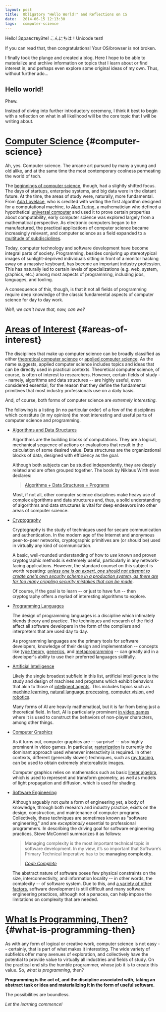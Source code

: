 ```yaml
---
layout: post
title:  Obligatory "Hello World!" and Reflections on CS
date:   2014-06-15 12:13:30
tags:   computer-science
---
```


Hello! Здравствуйте! こんにちは！Unicode test!

If you can read that, then congratulations! Your OS/browser is not broken.

I finally took the plunge and created a blog. Here I hope to be able to
materialize and archive information on topics that I learn about or find
interest in, and perhaps even explore some original ideas of my own. Thus,
without further ado...

## Hello world!

Phew.

Instead of diving into further introductory ceremony, I think it best to begin
with a reflection on what in all likelihood will be the core topic that I will
be writing about.

# [Computer Science](#computer-science) {#computer-science}

Ah, yes. Computer science. The arcane art pursued by many a young and old
alike, and at the same time the most contemporary coolness permeating the world
of tech.

The [beginnings of computer
science](http://en.wikipedia.org/wiki/Computer_science#History), though, had a
slightly shifted focus. The days of startups, enterprise systems, and big data
were in the distant future. At the time, the areas of study were, naturally,
more fundamental. From [Ada
Lovelace](http://en.wikipedia.org/wiki/Ada_Lovelace), who is credited with
writing the first algorithm designed for a computational machine, to [Alan
Turing](http://en.wikipedia.org/wiki/Alan_Turing), a mathematician who defined
a hypothetical [universal
computer](http://en.wikipedia.org/wiki/Universal_Turing_machine) and used it to
prove certain properties about computability, early computer science was
explored largely from a mathematical perspective. As electronic computers began
to be manufactured, the practical applications of computer science became
increasingly relevant, and computer science as a field expanded to a [multitude
of
subdisciplines](http://en.wikipedia.org/wiki/Computer_science#Areas_of_computer_science).

Today, computer technology and software development have become integral parts
of society. Programming, besides conjuring up stereotypical images of
sunlight-deprived individuals sitting in front of a monitor hacking away on a
massive keyboard, has become an important industry profession. This has
naturally led to certain levels of specializations (e.g. web, system, graphics,
etc.) among most aspects of programming, including jobs, languages, and
tooling.

A consequence of this, though, is that it not all fields of programming require
deep knowledge of the classic fundamental aspects of computer science for day
to day work.

*Well, we can't have that, now, can we?*

# [Areas of Interest](#areas-of-interest) {#areas-of-interest}

The disciplines that make up computer science can be broadly classified as
either [theoretical computer
science](http://en.wikipedia.org/wiki/Theoretical_computer_science) or [applied
computer
science](http://en.wikipedia.org/wiki/Computer_science#Applied_computer_science).
As the name suggests, applied computer science includes topics and ideas that
can be directly used in practical contexts. Theoretical computer science, of
course, is often of interest to researchers. However, certain fields of study --
namely, algorithms and data structures -- are highly useful, even considered
essential, for the reason that they define the fundamental primitives that most
industry professionals use on a daily basis.

And, of course, both forms of computer science are *extremely
interesting*.

The following is a listing (in no particular order) of a few of the disciplines
which constitute (in my opinion) the most interesting and useful parts of
computer science and programming.

- [Algorithms](http://en.wikipedia.org/wiki/Algorithm)[ and Data Structures](http://en.wikipedia.org/wiki/Data_structures)

    Algorithms are the building blocks of computations. They are a logical,
    mechanical sequence of actions or evaluations that result in the
    calculation of some desired value. Data structures are the organizational
    blocks of data, designed with efficiency as the goal.

    Although both subjects can be studied independently, they are deeply
    related and are often grouped together. The book by Niklaus Wirth even
    declares:

    > [Algorithms + Data Structures = Programs](http://en.wikipedia.org/wiki/Algorithms_%2B_Data_Structures_%3D_Programs)

    Most, if not all, other computer science disciplines make heavy use of
    complex algorithms and data structures and, thus, a solid understanding
    of algorithms and data structures is vital for deep endeavors into other
    areas of computer science.

- [Cryptography](http://en.wikipedia.org/wiki/Cryptography)

    Cryptography is the study of techniques used for secure communication and
    authentication. In the modern age of the Internet and anonymous peer-to-peer
    networks, cryptographic primitives are (or should be) used in virtually any
    kind of communication.

    A basic, well-rounded understanding of how to *use* known and proven
    cryptographic methods is extremely useful, particularly in any
    network-facing applications. However, the standard counsel on this subject
    is worth repeating: [*unless one is an expert, one should not attempt to
    create one's own security scheme in a production system, as there are far
    too many crippling security mistakes that can be
    made*](http://security.stackexchange.com/questions/18197/why-shouldnt-we-roll-our-own).

    Of course, if the goal is to learn -- or just to have fun -- then
    cryptography offers a myriad of interesting algorithms to explore.

- [Programming Languages](http://en.wikipedia.org/wiki/Programming_language_theory)

    The design of programming languages is a discipline which intimately blends
    theory and practice. The techniques and research of the field affect all
    software developers in the form of the compilers and interpreters that are
    used day to day.

    As programming languages are the primary tools for software developers,
    knowledge of their design and implementation -- concepts like [type
    theory](http://en.wikipedia.org/wiki/Type_theory),
    [generics](http://en.wikipedia.org/wiki/Generic_programming), and
    [metaprogramming](http://en.wikipedia.org/wiki/Metaprogramming) -- can
    greatly aid in a developer's ability to use their preferred languages
    skillfully.

- [Artificial Intelligence](http://en.wikipedia.org/wiki/Artificial_intelligence)

    Likely the single broadest subfield in this list, artificial intelligence
    is the study and design of machines and programs which exhibit behaviors
    that akin to those of [intelligent
    agents](http://en.wikipedia.org/wiki/Intelligent_agent). This includes
    topics such as [machine
    learning](http://en.wikipedia.org/wiki/Machine_learning), [natural language
    processing](http://en.wikipedia.org/wiki/Natural_language_processing),
    [computer vision](http://en.wikipedia.org/wiki/Computer_vision), and
    [robotics](http://en.wikipedia.org/wiki/Robotics).

    Many forms of AI are heavily mathematical, but it is far from being just a
    theoretical field. In fact, AI is particularly prominent [in video
    games](http://en.wikipedia.org/wiki/Artificial_intelligence_(video_games))
    where it is used to construct the behaviors of non-player characters, among
    other things.

- [Computer Graphics](http://en.wikipedia.org/wiki/Computer_graphics_(computer_science))

    As it turns out, computer graphics are -- surprise! -- *also* highly
    prominent in video games. In particular,
    [rasterization](http://en.wikipedia.org/wiki/Rasterisation) is currently
    the dominant approach used whenever interactivity is required.  In other
    contexts, different (generally slower) techniques, such as [ray
    tracing](http://en.wikipedia.org/wiki/Ray_tracing_(graphics)), can be used
    to obtain extremely photorealistic images.

    Computer graphics relies on mathematics such as basic [linear
    algebra](http://en.wikipedia.org/wiki/Linear_algebra), which is used to
    represent and transform geometry, as well as models of light propagation
    and diffusion, which is used for shading.

- [Software Engineering](http://en.wikipedia.org/wiki/Software_engineering)

    Although arguably not *quite* a form of engineering yet, a body of
    knowledge, through both research and industry practice, exists on the
    design, construction, and maintenance of computer programs. Collectively,
    these techniques are sometimes known as "software engineering," and are
    *exceptionally* essential to professional programmers. In describing the
    driving goal for software engineering practices, Steve McConnell summarizes
    it as follows:

    > Managing complexity is the most important technical topic in software
    > development. In my view, it’s so important that Software’s Primary
    > Technical Imperative has to be **managing complexity**.
    >
    > <cite>*[Code Complete](http://en.wikipedia.org/wiki/Code_Complete)*</cite>

    The abstract nature of software poses few physical constraints on the size,
    interconnectivity, and information locality -- in other words, the
    complexity -- of software system.  Due to this, and [a variety of other
    factors](http://programmers.stackexchange.com/questions/158640/why-cant-the-it-industry-deliver-large-faultless-projects-quickly-as-in-other),
    software development is still difficult and many software engineering
    practices, although not a panacea, can help impose the limitations on
    complexity that are needed.

# [What Is Programming, Then?](#what-is-programming-then) {#what-is-programming-then}

As with any form of logical or creative work, computer science is not easy --
certainly, that is part of what makes it interesting. The wide variety of
subfields offer many avenues of exploration, and collectively have the
potential to provide value to virtually all industries and fields of study. On
the practical end sits the humble programmer, whose job it is to create this
value. So, *what is programming*, then?

**Programming is the act of, and the discipline associated with, taking an
abstract task or idea and materializing it in the form of useful software.**

The possibilities are boundless.

*Let the learning commence!*

